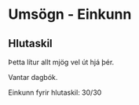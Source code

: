 # Umsögn - Einkunn

## Hlutaskil

Þetta lítur allt mjög vel út hjá þér.

Vantar dagbók.

Einkunn fyrir hlutaskil: 30/30
